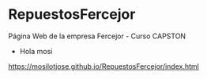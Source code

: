 # RepuestosFercejor
Página Web de la empresa Fercejor - Curso CAPSTON
- Hola mosi

https://mosilotjose.github.io/RepuestosFercejor/index.html
